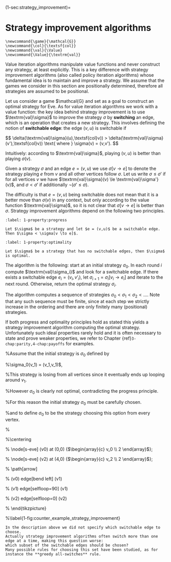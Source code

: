 (1-sec:strategy_improvement)=
# Strategy improvement algorithms


```{math}
\newcommand{\game}{\mathcal{G}}
\newcommand{\col}{\textsf{col}}
\newcommand{\val}{\Value}
\newcommand{\Value}{\textrm{val}}
```

Value iteration algorithms manipulate value functions and never construct any strategy, at least explicitly.
This is a key difference with strategy improvement algorithms (also called policy iteration algorithms) whose fundamental idea is to maintain and improve a strategy.
We assume that the games we consider in this section are positionally determined, therefore all strategies are assumed to be positional.


Let us consider a game $\mathcal{G} and set as a goal to construct an optimal strategy for Eve.
As for value iteration algorithms we work with a value function: 
the key idea behind strategy improvement is to use $\textrm{val}\sigma}$ to improve the strategy $\sigma$ 
by **switching** an edge, which is an operation that creates a new strategy.
This involves defining the notion of **switchable edge**:
the edge $(v,u)$ is switchable if 

$$
\delta(\textrm{val}\sigma}(u),\textsf{col}v)) > \delta(\textrm{val}\sigma}(v'),\textsf{col}v)) \text{ where } \sigma(v) = (v,v').
$$

Intuitively: according to $\textrm{val}\sigma}$, playing $(v,u)$ is better than playing $\sigma(v)$.

Given a strategy $\sigma$ and an edge $e = (v,u)$ we use $\sigma[v \to e]$ to denote the strategy playing $e$ from $v$ and all other vertices follow $\sigma$.
Let us write $\sigma \le \sigma'$ if for all vertices $v$ we have $\textrm{val}\sigma}(v) \le \textrm{val}\sigma'}(v)$,
and $\sigma < \sigma'$ if additionally $\neg (\sigma' \le \sigma)$.

The difficulty is that $e = (v,u)$ being switchable does not mean that it is a better move than $\sigma(v)$ in any context,
but only according to the value function $\textrm{val}\sigma}$, so it is not clear that $\sigma[v \to e]$ is better than $\sigma$.
Strategy improvement algorithms depend on the following two principles.

````{prf:property} Progress
:label: 1-property:progress

Let $\sigma$ be a strategy and let $e = (v,u)$ be a switchable edge. 
Then $\sigma < \sigma[v \to e]$.

````


````{prf:property} Optimality
:label: 1-property:optimality

Let $\sigma$ be a strategy that has no switchable edges, then $\sigma$ is optimal.

````

The algorithm is the following: start at an initial strategy $\sigma_0$. 
In each round $i$ compute $\textrm{val}\sigma_i}$ and look for a switchable edge.
If there exists a switchable edge $e_i = (v_i,v'_i)$, let $\sigma_{i+1} = \sigma_i[v_i \to e_i]$ and iterate to the next round.
Otherwise, return the optimal strategy $\sigma_i$.

The algorithm computes a sequence of strategies 
$\sigma_0 < \sigma_1 < \sigma_2 < \dots$.
Note that any such sequence must be finite, since at each step we strictly increase in the ordering and there are only finitely many (positional) strategies. 


If both progress and optimality principles hold as stated this yields a strategy improvement algorithm computing the optimal strategy.
Unfortunately such ideal properties rarely hold and it is often necessary to state and prove weaker properties,
we refer to Chapter {ref}`3-chap:parity,4-chap:payoffs` for examples.

%Assume that the initial strategy is $\sigma_0$ defined by 

%\sigma_0(v_1) = (v_1,v_1)$,

%This strategy is losing from all vertices since it eventually ends up looping around $v_1$.

%However $\sigma_0$ is clearly not optimal, contradicting the progress principle.

%For this reason the initial strategy $\sigma_0$ must be carefully chosen.

%and to define $\sigma_0$ to be the strategy choosing this option from every vertex.

%

%\centering

%    \node[s-eve] (v0) at (0,0) {$\begin{array}{c} v_0 \\ 2 \end{array}$};

%    \node[s-eve] (v2) at (4,0) {$\begin{array}{c} v_2 \\ 2 \end{array}$};

%    \path[arrow]

%      (v0) edge[bend left] (v1)

%      (v1) edge[selfloop=90] (v1)

%      (v2) edge[selfloop=0] (v2)

%  \end{tikzpicture}

%\label{1-fig:counter_example_strategy_improvement}


````{admonition} Remark 
In the description above we did not specify which switchable edge to choose.
Actually strategy improvement algorithms often switch more than one edge at a time, making this question worse: 
which subset of the switchable edges should be chosen? 
Many possible rules for choosing this set have been studied, as for instance the **greedy all-switches** rule. 

````

